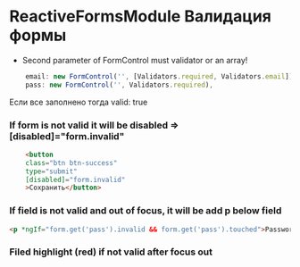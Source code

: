 # ReactiveFormsModule Валидация формы
* Second parameter of FormControl must validator or an array!
```ts
    email: new FormControl('', [Validators.required, Validators.email]),
    pass: new FormControl('', Validators.required),
```
Если все заполнено тогда valid: true

### If form is not valid it will be disabled => [disabled]="form.invalid"
```html
    <button 
    class="btn btn-success" 
    type="submit"
    [disabled]="form.invalid"
    >Сохранить</button>
```
### If field is not valid and out of focus, it will be add p below field
```html
<p *ngIf="form.get('pass').invalid && form.get('pass').touched">Password can not be empty!</p>
```

### Filed highlight (red) if not valid after focus out
```html

```